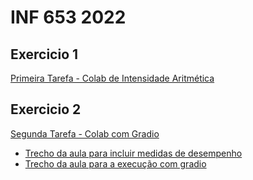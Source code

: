 # INF 653 2022

## Exercicio 1
[Primeira Tarefa - Colab de Intensidade Aritmética](https://colab.research.google.com/drive/1KZQo2rXn66UAs-OMJTlg9IXzU3F-sK17?usp=sharing)

## Exercicio 2
[Segunda Tarefa  - Colab com Gradio](https://colab.research.google.com/drive/1o6go8NOLk6oE84WkkAHksBeHHdBZmVR0?usp=sharing)
   * [Trecho da aula para incluir medidas de desempenho](https://youtu.be/r_Y_qkaPJtk)
   * [Trecho da aula para a execução com gradio](https://youtu.be/V_nyBkUKt8c)

